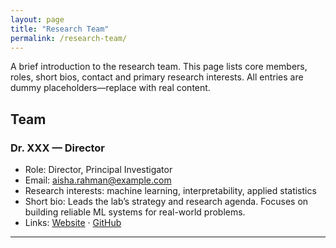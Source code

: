 ```yaml
---
layout: page
title: "Research Team"
permalink: /research-team/
---
```


A brief introduction to the research team. This page lists core members, roles, short bios, contact and primary research interests. All entries are dummy placeholders—replace with real content.

## Team

### Dr. XXX — Director
- Role: Director, Principal Investigator
- Email: aisha.rahman@example.com
- Research interests: machine learning, interpretability, applied statistics
- Short bio: Leads the lab’s strategy and research agenda. Focuses on building reliable ML systems for real-world problems.
- Links: [Website](https://example.com/aisha) · [GitHub](https://github.com/aisharahman)

---
